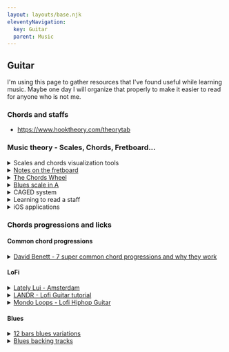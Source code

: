 ```yaml
---
layout: layouts/base.njk
eleventyNavigation:
  key: Guitar
  parent: Music
---
```


## Guitar

I'm using this page to gather resources that I've found useful while learning music. Maybe one day I will organize that properly to make it easier to read for anyone who is not me.


### Chords and staffs

 - https://www.hooktheory.com/theorytab

### Music theory - Scales, Chords, Fretboard...

<details>
    <summary>Scales and chords visualization tools</summary>

 - [Guitar scales - Online Guitar Book](https://onlineguitarbooks.com/guitar-scales/)
 - [The Guitar Grimoire - Adam Kadmon](http://mikesimm.djlemonk.com/bblog/Scales-and-Modes.pdf)
 - [FretFlip](https://fretflip.com/)
 - [Fretbo.ar](https://fretbo.ar/)
 - [muted.io](https://muted.io/)
 - [Triads visualizations](https://triadmapper.herokuapp.com/)
</details>

<details>
    <summary><a href="https://www.guitare-improvisation.com/les-bases_notes-du-manche.php" rel="noopener noreferrer" target="_blank">Notes on the fretboard</a></summary>

![Notes sur le manche](/images/guitar/C_majeur_Entier.png)
![Guitar fingerboard chart](https://i.redd.it/hs2ewp5vznd81.jpg)
</details>

<details>
    <summary><a href="https://statox.github.io/chord-wheel/" rel="noopener noreferrer" target="_blank">The Chords Wheel</a></summary>
</details>

<details>
    <summary><a href="https://www.guitare-improvisation.com/improviser_le-blues.php" rel="noopener noreferrer" target="_blank">Blues scale in A</a></summary>

Position I ![Pentatonique mineur en La - Position I](/images/guitar/gamme-blues-de-LA-position-1.png)
Position II ![Pentatonique mineur en La - Position II](/images/guitar/gamme-blues-de-LA-position-2.png)
Position III ![Pentatonique mineur en La - Position III](/images/guitar/gamme-blues-de-LA-position-3.png)
Position IV-1 ![Pentatonique mineur en La - Position IV 1](/images/guitar/gamme-blues-de-LA-position-4.png)
Position IV-2 ![Pentatonique mineur en La - Position IV 2](/images/guitar/gamme-blues-de-LA-position-4_2.png)
Position V ![Pentatonique mineur en La - Position V](/images/guitar/gamme-blues-de-LA-position-5.png)
</details>

<details>
    <summary>CAGED system</summary>

[Pick up music - The CAGED system explained](https://www.youtube.com/watch?v=-nphFK6HFjY)
</details>


<details>
    <summary>Learning to read a staff</summary>

[Reference](https://www.apprendrelesolfege.com/lire-les-notes)

![Points de reperes](/images/guitar/lire-les-notes-points-de-repere-clef-de-sol.webp)

Mnemonic in French:
<ul>
<li><p>a<b>MI</b>s <b>SOL</b>dats <b>CI</b>-<b>RE</b>z <b>FA</b>cilement vos bottes</p></li>
<li><p><b>FA</b>it <b>LA</b> <b>DO</b>r<b>MI</b>r</p></li>
</ul>

Guitar open string on the staff:
![Points de repere cordes ouvertes](/images/guitar/points-de-repere-lecture-de-note-guitare.webp)

</details>


<details>
    <summary>iOS applications</summary>

 - [Solfa](https://apps.apple.com/us/app/solfa-learn-musical-notes/id1436741307) Learning to read notes
 - [Hearing](https://apps.apple.com/us/app/hearing-ear-training-piano/id1474241582) Learning to identify notes by hear
</details>



### Chords progressions and licks

#### Common chord progressions

<details>
    <summary><a href="https://www.youtube.com/watch?v=Vyc8lezaa9g" rel="noopener noreferrer" target="_blank">David Benett - 7 super common chord progressions and why they work</a></summary>

 - The Axis progression: `I | V | vi | IV`
 - The Other Axis progression: `vi | IV | I | V`
 - The Andalusian cadence: `i | bVII | bVI | V`
 - The Aeolian vamp: `i | bVII | bVI | bVII`
 - The Doo-Woop change: `I | vi | IV | V`
 - The Major Scale vamp: `I | IV | V` (double `V` or double `I`)
 - The Mixolydian vamp: `I | bVII | IV | I`
</details>

#### LoFi

<details>
    <summary><a href="https://soundcloud.com/lately-lui/amsterdam" rel="noopener noreferrer" target="_blank">Lately Lui - Amsterdam</a></summary>

```
Dmin7b5 - x5656x
G13     - 3x344x
Cmin7   - x3534x
Cmin9   - x3133x
```
</details>

<details>
    <summary><a href="https://www.youtube.com/watch?v=i5gLDeLZpJs" rel="noopener noreferrer" target="_blank">LANDR - Lofi Guitar tutorial</a></summary>

```
Amin7   - 5x555x
B7#5    - 7x788x
Emin9   - x7577x
```

```
Fmin7   - 1x111x
G7#5    - 3x344x
Cmin9   - x3133x
C9sus4  - x3333x
```

```
Bbmaj7  - 6  x 7  7  6 x
Gmin9   - x 10 8 10 10 x
Ebmaj7  - x  6 8  7  8 6
Ebmin7  - x  6 8  6  7 6
```
</details>

<details>
    <summary><a href="https://www.youtube.com/watch?v=FqyWHayvgtY" rel="noopener noreferrer" target="_blank">Mondo Loops - Lofi Hiphop Guitar</a></summary>

```
C#min7  - x46454
G#min7  - 4x444x
F#min7  - x24222
```
</details>

#### Blues

<details>
    <summary><a href="https://eatsleepguitarrepeat.com/12-bar-blues-variations-blues-rhythm-guitar-lesson-improve-your-blues/" rel="noopener noreferrer" target="_blank">12 bars blues variations</a></summary>
</details>

<details>
    <summary><a href="https://www.youtube.com/playlist?list=PLUExMPmFbP3ohwQSByFUJ71dW5d61rErC" rel="noopener noreferrer" target="_blank">Blues backing tracks</a></summary>
</details>
